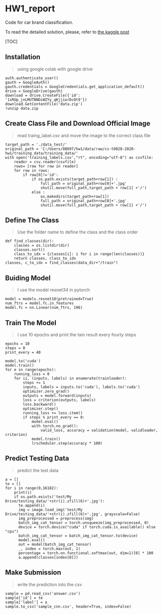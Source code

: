 # HW1_report
Code for car brand classification.

To read the detailed solution, please, refer to [the kaggle post](https://www.kaggle.com/c/cs-t0828-2020-hw1/overview)

[TOC]
## Installation
> using google colab with google drive
<pre><code>auth.authenticate_user()
gauth = GoogleAuth()
gauth.credentials = GoogleCredentials.get_application_default()
drive = GoogleDrive(gauth)
download = drive.CreateFile({'id': '1sRUp_jnLMUTBNDiWZYy_qKjjiorDcOt9'})
download.GetContentFile('data.zip')
!unzip data.zip</code></pre>
## Create Class File and Download Official Image
> read traing_label.csv and move the image to the correct class file
<pre><code>target_path = './data_test/'
original_path = 'C:/Users/88697/hw1/data/raw/cs-t0828-2020-hw1/training_data/training_data/'
with open('training_labels.csv',"rt", encoding="utf-8") as csvfile:
    reader = csv.reader(csvfile)
    rows= [row for row in reader]
    for row in rows:
    	if row[0]!='id':
    		if os.path.exists(target_path+row[1]) :
    			full_path = original_path+row[0]+'.jpg'
    			shutil.move(full_path,target_path + row[1] +'/')
    		else :
    			os.makedirs(target_path+row[1])
    			full_path = original_path+row[0]+'.jpg'
    			shutil.move(full_path,target_path + row[1] +'/')</code></pre>
## Define The Class
> Use the folder name to define the class and the class order
<pre><code>def find_classes(dir):
    classes = os.listdir(dir)
    classes.sort()
    class_to_idx = {classes[i]: i for i in range(len(classes))}
    return classes, class_to_idx
classes, c_to_idx = find_classes(data_dir+"/train")
</code></pre>

## Buiding Model
> I use the model resnet34 in pytorch
<pre><code>model = models.resnet18(pretrained=True)
num_ftrs = model.fc.in_features
model.fc = nn.Linear(num_ftrs, 196)</code></pre>
## Train The Model
> I use 10 epochs and print the tain result every fourty steps
<pre><code>epochs = 10
steps = 0
print_every = 40

model.to('cuda')
model.train()
for e in range(epochs):
    running_loss = 0
    for ii, (inputs, labels) in enumerate(trainloader):
        steps += 1 
        inputs, labels = inputs.to('cuda'), labels.to('cuda')
        optimizer.zero_grad()
        outputs = model.forward(inputs)
        loss = criterion(outputs, labels)
        loss.backward()
        optimizer.step() 
        running_loss += loss.item()
        if steps % print_every == 0:
            model.eval() 
            with torch.no_grad():
                valid_loss, accuracy = validation(model, validloader, criterion)
            model.train()
            lrscheduler.step(accuracy * 100)</code></pre>
## Predict Testing Data
> predict the test data
<pre><code>a = []
te = []
for i in range(0,16182):
    print(i)
    if os.path.exists('test/My Drive/testing_data/'+str(i).zfill(6)+'.jpg'):
      te.append(i)
      img = image.load_img('test/My Drive/testing_data/'+str(i).zfill(6)+'.jpg', grayscale=False)
      img_preprocessed = preprocess(img)
      batch_img_cat_tensor = torch.unsqueeze(img_preprocessed, 0)
      device = torch.device("cuda" if torch.cuda.is_available() else "cpu")
      batch_img_cat_tensor = batch_img_cat_tensor.to(device)
      model.eval()
      out = model(batch_img_cat_tensor)
      _, index = torch.max(out, 1)
      percentage = torch.nn.functional.softmax(out, dim=1)[0] * 100
      a.append(classes[index[0]])</code></pre>
## Make Submission
> write the prediction into the csv
<pre><code>sample = pd.read_csv('answer.csv')
sample['id'] = te
sample['label'] = a
sample.to_csv('sample_cnn.csv', header=True, index=False)
</code></pre>
